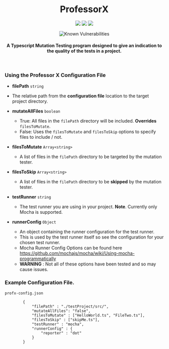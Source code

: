 <h1 align="center"> ProfessorX </h1>

<p align="center">
<img src="https://travis-ci.org/jameshmread/ProfessorX.svg?branch=master">

<img src="https://api.codacy.com/project/badge/Grade/befa3c5cfe664470b38d161d29990b4b"/>

<img src='https://bettercodehub.com/edge/badge/jameshmread/ProfessorX?branch=master'>
</p>
<p align="center">
<img src="https://snyk.io/test/github/jameshmread/professorx/badge.svg" alt="Known Vulnerabilities" data-canonical-src="https://snyk.io/test/github/jameshmread/professorx" style="max-width:100%;">
</p>

<h4 align="center">
A Typescript Mutation Testing program designed to give an indication to the quality of the tests in a project.
</h4>
<br>

<h3> Using the Professor X Configuration File </h3>

- **filePath** `string`
 - The relative path from the **configuration file** location to the target project directory.
- **mutateAllFiles** `boolean`
  - True: All files in the `filePath` directory will be included. **Overrides** `filesToMutate`.
  - False: Uses the `filesToMutate` and `filesToSkip` options to specify files to include / not.
- **filesToMutate** `Array<string>`
  - A list of files in the `filePath` directory to be targeted by the mutation tester.
- **filesToSkip** `Array<string>`
  - A list of files in the `filePath` directory to be **skipped** by the mutation tester.

- **testRunner** `string`
  - The test runner you are using in your project. **Note**. Currently only Mocha is supported.
- **runnerConfig** `Object`
  - An object containing the runner configuration for the test runner.
  - This is used by the test runner itself so see the configuration for your chosen test runner.
  - Mocha Runner Config Options can be found here https://github.com/mochajs/mocha/wiki/Using-mocha-programmatically
  - **WARNING** : Not all of these options have been tested and so may cause issues.
    
<h3> Example Configuration File. </h3> 

`profx-config.json`

```
        {
            "filePath" : "./testProject/src/",
            "mutateAllFiles": "false",
            "filesToMutate" : ["HelloWorld.ts", "FileTwo.ts"],
            "filesToSkip" : ["skipMe.ts"],
            "testRunner" : "mocha",
            "runnerConfig" : {
                "reporter" : "dot"
            }
        }
```
